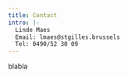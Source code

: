 ```yaml
---
title: Contact
intro: |-
  Linde Maes
  Email: lmaes@stgilles.brussels
  Tel: 0490/52 30 09
---
```

blabla